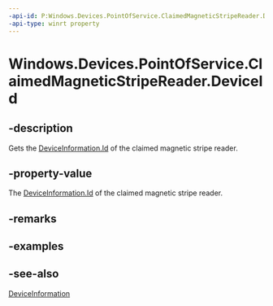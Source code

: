 ----api-id: P:Windows.Devices.PointOfService.ClaimedMagneticStripeReader.DeviceId
-api-type: winrt property
---<!-- Property syntaxpublic string DeviceId { get; }--># Windows.Devices.PointOfService.ClaimedMagneticStripeReader.DeviceId## -descriptionGets the [DeviceInformation.Id](../windows.devices.enumeration/deviceinformation_id.md) of the claimed magnetic stripe reader.## -property-valueThe [DeviceInformation.Id](../windows.devices.enumeration/deviceinformation_id.md) of the claimed magnetic stripe reader.## -remarks## -examples## -see-also[DeviceInformation](../windows.devices.enumeration/deviceinformation.md)